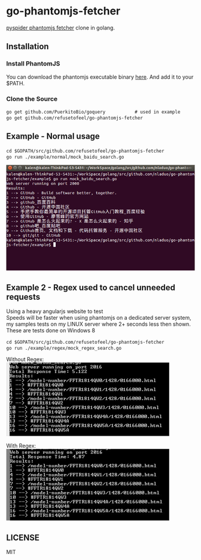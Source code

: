 # go-phantomjs-fetcher
[pyspider phantomjs fetcher](https://github.com/binux/pyspider/tree/master/pyspider/fetcher) clone in golang.

## Installation
### Install PhantomJS
You can download the phantomjs executable binary [here](http://phantomjs.org/download.html). And add it to your $PATH.
### Clone the Source
``` shell
go get github.com/PuerkitoBio/goquery           # used in example
go get github.com/refusetofeel/go-phantomjs-fetcher
```

## Example - Normal usage
```shell
cd $GOPATH/src/github.com/refusetofeel/go-phantomjs-fetcher
go run ./example/normal/mock_baidu_search.go
```
![mock_baidu_search](./example/normal/mock_baidu_search.png)

## Example 2 - Regex used to cancel unneeded requests
Using a heavy angularjs website to test  
Speeds will be faster when using phantomjs on a dedicated server system, my samples tests on my LINUX server where 2+ seconds less then shown.  
These are tests done on Windows 8  
```shell
cd $GOPATH/src/github.com/refusetofeel/go-phantomjs-fetcher
go run ./example/regex/mock_regex_search.go
```
Without Regex:  
![without_regex](./example/regex/WithoutRegex.jpg)

With Regex:  
![with_regex](./example/regex/WIthRegex.jpg)

## LICENSE
MIT
